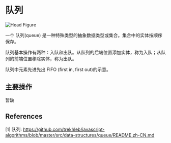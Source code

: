 # 队列

![Head Figure](https://camo.githubusercontent.com/a98486bae83b4a5c7efcc361d1b1440d471c4d0f874b014aab59a7374b0fddf9/68747470733a2f2f75706c6f61642e77696b696d656469612e6f72672f77696b6970656469612f636f6d6d6f6e732f352f35322f446174615f51756575652e737667)

一个 队列(queue) 是一种特殊类型的抽象数据类型或集合。集合中的实体按顺序保存。

队列基本操作有两种：入队和出队。从队列的后端位置添加实体，称为入队；从队列的前端位置移除实体，称为出队。

队列中元素先进先出 FIFO (first in, first out)的示意。

## 主要操作

暂缺

## References

[1] 队列: <https://github.com/trekhleb/javascript-algorithms/blob/master/src/data-structures/queue/README.zh-CN.md>
